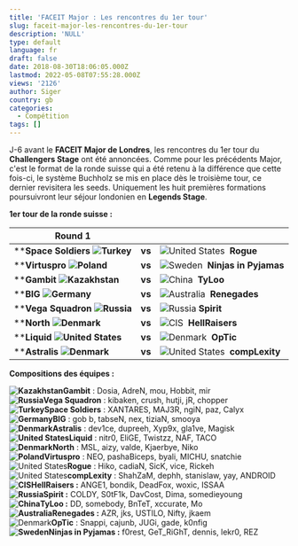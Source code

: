 ```yaml
---
title: 'FACEIT Major : Les rencontres du 1er tour'
slug: faceit-major-les-rencontres-du-1er-tour
description: 'NULL'
type: default
language: fr
draft: false
date: 2018-08-30T18:06:05.000Z
lastmod: 2022-05-08T07:55:28.000Z
views: '2126'
author: Siger
country: gb
categories:
  - Compétition
tags: []
---
```

J-6 avant le **FACEIT Major de Londres**, les rencontres du 1er tour du **Challengers Stage** ont été annoncées. Comme pour les précédents Major, c'est le format de la ronde suisse qui a été retenu à la différence que cette fois-ci, le système Buchholz se mis en place dès le troisième tour, ce dernier revisitera les seeds. Uniquement les huit premières formations poursuivront leur séjour londonien en **Legends Stage**.

**1er tour de la ronde suisse :**

| **Round 1**                                               |        |                                                              |
| --------------------------------------------------------- | ------ | ------------------------------------------------------------ |
| ****Space Soldiers ![Turkey](/images/countries/tr.svg)⁠** | **vs** | ![United States](/images/countries/us.svg)⁠ ⁠ **Rogue**      |
| ****Virtuspro ![Poland](/images/countries/pl.svg)⁠**      | **vs** | ![Sweden](/images/countries/se.svg)⁠ ⁠ **Ninjas in Pyjamas** |
| ****Gambit ![Kazakhstan](/images/countries/kz.svg)⁠**     | **vs** | ![China](/images/countries/cn.svg)⁠ ⁠ **TyLoo**              |
| ****BIG ![Germany](/images/countries/de.svg)⁠**           | **vs** | ![Australia](/images/countries/au.svg)⁠ ⁠ **Renegades**      |
| ****Vega Squadron ![Russia](/images/countries/ru.svg)⁠**  | **vs** | ![Russia](/images/countries/ru.svg)⁠ **Spirit**              |
| ****North ![Denmark](/images/countries/dk.svg)⁠**         | **vs** | ![CIS](/images/countries/cs.svg)⁠ ⁠ **HellRaisers**          |
| ****Liquid ![United States](/images/countries/us.svg)**   | **vs** | ![Denmark](/images/countries/dk.svg)⁠ ⁠ **OpTic**            |
| ****Astralis ![Denmark](/images/countries/dk.svg)⁠**      | **vs** | ![United States](/images/countries/us.svg)⁠ ⁠ **compLexity** |

  
**Compositions des équipes :**

**![Kazakhstan](/images/countries/kz.svg)⁠Gambit** : Dosia, AdreN, mou, Hobbit, mir  
**![Russia](/images/countries/ru.svg)⁠Vega Squadron** : kibaken, crush, hutji, jR, chopper  
**![Turkey](/images/countries/tr.svg)⁠Space Soldiers** : XANTARES, MAJ3R, ngiN, paz, Calyx  
**![Germany](/images/countries/de.svg)⁠BIG** : gob b, tabseN, nex, tiziaN, smooya  
**![Denmark](/images/countries/dk.svg)⁠Astralis** : dev1ce, dupreeh, Xyp9x, gla1ve, Magisk  
**![United States](/images/countries/us.svg)⁠Liquid** : nitr0, EliGE, Twistzz, NAF, TACO  
**![Denmark](/images/countries/dk.svg)⁠North** : MSL, aizy, valde, Kjaerbye, Niko  
**![Poland](/images/countries/pl.svg)⁠Virtuspro** : NEO, pashaBiceps, byali, MICHU, snatchie  
![United States](/images/countries/us.svg)⁠**Rogue** : Hiko, cadiaN, SicK, vice, Rickeh  
![United States](/images/countries/us.svg)⁠**compLexity** : ShahZaM, dephh, stanislaw, yay, ANDROID  
**![CIS](/images/countries/cs.svg)⁠⁠HellRaisers :** ANGE1, bondik, DeadFox, woxic, ISSAA  
**![Russia](/images/countries/ru.svg)⁠Spirit :** COLDY, S0tF1k, DavCost, Dima, somedieyoung  
**![China](/images/countries/cn.svg)⁠⁠TyLoo :** DD, somebody, BnTeT, xccurate, Mo  
**![Australia](/images/countries/au.svg)⁠Renegades :** AZR, jks, USTILO, Nifty, jkaem  
![Denmark](/images/countries/dk.svg)⁠**OpTic** : Snappi, cajunb, JUGi, gade, k0nfig  
**![Sweden](/images/countries/se.svg)⁠⁠Ninjas in Pyjamas :** f0rest, GeT\_RiGhT, dennis, lekr0, REZ
